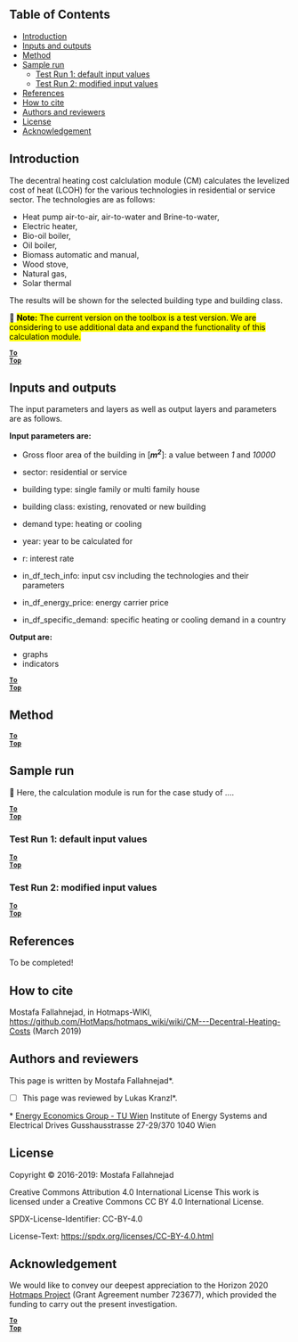 ﻿## Table of Contents

* [Introduction](#introduction)
* [Inputs and outputs](#inputs-and-outputs)
* [Method](#method)
* [Sample run](#sample-run)
  * [Test Run 1: default input values](#test-run-1-default-input-values)
  * [Test Run 2: modified input values](#test-run-2-modified-input-values)
* [References](#references)
* [How to cite](#how-to-cite)
* [Authors and reviewers](#authors-and-reviewers)
* [License](#license)
* [Acknowledgement](#acknowledgement)

## Introduction

The decentral heating cost calclulation module (CM) calculates the levelized cost of heat (LCOH) for the various technologies in residential or service sector. The technologies are as follows:

* Heat pump air-to-air, air-to-water and Brine-to-water,
* Electric heater,
* Bio-oil boiler,
* Oil boiler,
* Biomass automatic and manual,
* Wood stove,
* Natural gas,
* Solar thermal

The results will be shown for the selected building type and building class.

&#x1F53A; <mark>**Note:** The current version on the toolbox is a test version. We are considering to use additional data and expand the functionality of this calculation module. </mark>


<code><ins>**[To Top](#table-of-contents)**</ins></code>

## Inputs and outputs
The input parameters and layers as well as output layers and parameters are as follows.

**Input parameters are:**

* Gross floor area of the building in [_**m<sup>2</sup>**_]: a value between _*1*_ and _*10000*_
* sector: residential or service
* building type: single family or multi family house
* building class: existing, renovated or new building
* demand type: heating or cooling
* year: year to be calculated for

* r: interest rate
* in_df_tech_info: input csv including the technologies and their parameters
* in_df_energy_price: energy carrier price
* in_df_specific_demand: specific heating or cooling demand in a country

**Output are:**
* graphs
* indicators

<code><ins>**[To Top](#table-of-contents)**</ins></code>

## Method



<code><ins>**[To Top](#table-of-contents)**</ins></code>


## Sample run
&#x1F53A; Here, the calculation module is run for the case study of ....

<code><ins>**[To Top](#table-of-contents)**</ins></code>

### Test Run 1: default input values



<code><ins>**[To Top](#table-of-contents)**</ins></code>

### Test Run 2: modified input values



<code><ins>**[To Top](#table-of-contents)**</ins></code>

## References

To be completed!



## How to cite
Mostafa Fallahnejad, in Hotmaps-WIKI, https://github.com/HotMaps/hotmaps_wiki/wiki/CM---Decentral-Heating-Costs (March 2019)


## Authors and reviewers
This page is written by Mostafa Fallahnejad\*.
- [ ] This page was reviewed by Lukas Kranzl\*.

\* [Energy Economics Group - TU Wien](https://eeg.tuwien.ac.at/)
Institute of Energy Systems and Electrical Drives
Gusshausstrasse 27-29/370
1040 Wien



## License
Copyright © 2016-2019: Mostafa Fallahnejad

Creative Commons Attribution 4.0 International License
This work is licensed under a Creative Commons CC BY 4.0 International License.

SPDX-License-Identifier: CC-BY-4.0

License-Text: https://spdx.org/licenses/CC-BY-4.0.html


## Acknowledgement
We would like to convey our deepest appreciation to the Horizon 2020 [Hotmaps Project](https://www.hotmaps-project.eu) (Grant Agreement number 723677), which provided the funding to carry out the present investigation.

<code><ins>**[To Top](#table-of-contents)**</ins></code>
